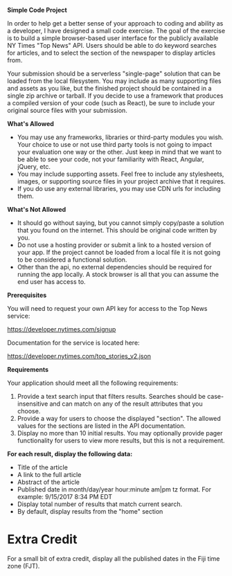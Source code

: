 **Simple Code Project**

In order to help get a better sense of your approach to coding and ability as a developer, I have designed a small code exercise. The goal of the exercise is to build a simple browser-based user interface for the publicly available NY Times "Top News" API. Users should be able to do keyword searches for articles, and to select the section of the newspaper to display articles from.

Your submission should be a serverless "single-page" solution that can be loaded from the local filesystem. You may include as many supporting files and assets as you like, but the finished project should be contained in a single zip archive or tarball. If you decide to use a framework that produces a compiled version of your code (such as React), be sure to include your original source files with your submission.

**What's Allowed**

- You may use any frameworks, libraries or third-party modules you wish. Your choice to use or not use third party tools is not going to impact your evaluation one way or the other. Just keep in mind that we want to be able to see your code, not your familiarity with React, Angular, jQuery, etc.
- You may include supporting assets. Feel free to include any stylesheets, images, or supporting source files in your project archive that it requires.
- If you do use any external libraries, you may use CDN urls for including them.

**What's Not Allowed**

- It should go without saying, but you cannot simply copy/paste a solution that you found on the internet. This should be original code written by you.
- Do not use a hosting provider or submit a link to a hosted version of your app. If the project cannot be loaded from a local file it is not going to be considered a functional solution.
- Other than the api, no external dependencies should be required for running the app locally. A stock browser is all that you can assume the end user has access to.

**Prerequisites**

You will need to request your own API key for access to the Top News service:

https://developer.nytimes.com/signup

Documentation for the service is located here:

https://developer.nytimes.com/top_stories_v2.json

**Requirements**

Your application should meet all the following requirements:

1. Provide a text search input that filters results. Searches should be case-insensitive and can match on any of the result attributes that you choose.
2. Provide a way for users to choose the displayed "section". The allowed values for the sections are listed in the API documentation.
3. Display no more than 10 initial results. You may optionally provide pager functionality for users to view more results, but this is not a requirement.

**For each result, display the following data:**

- Title of the article
- A link to the full article
- Abstract of the article
- Published date in month/day/year hour:minute am|pm tz format. For example: 9/15/2017 8:34 PM EDT
- Display total number of results that match current search.
- By default, display results from the "home" section

# Extra Credit

For a small bit of extra credit, display all the published dates in the Fiji time zone (FJT).
